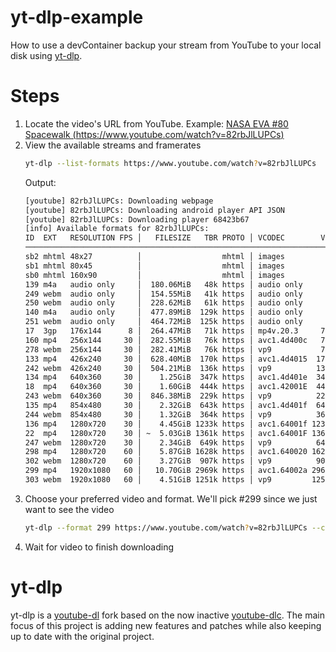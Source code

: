 # yt-dlp-example
How to use a devContainer backup your stream from YouTube to your local disk using [yt-dlp](https://github.com/yt-dlp/yt-dlp).

# Steps
1. Locate the video's URL from YouTube.  Example: [NASA EVA #80 Spacewalk (https://www.youtube.com/watch?v=82rbJlLUPCs)](https://www.youtube.com/watch?v=82rbJlLUPCs)
1. View the available streams and framerates
    ````bash
    yt-dlp --list-formats https://www.youtube.com/watch?v=82rbJlLUPCs
    ````
    Output:
    ````bash
    [youtube] 82rbJlLUPCs: Downloading webpage
    [youtube] 82rbJlLUPCs: Downloading android player API JSON
    [youtube] 82rbJlLUPCs: Downloading player 68423b67
    [info] Available formats for 82rbJlLUPCs:
    ID  EXT   RESOLUTION FPS │   FILESIZE   TBR PROTO │ VCODEC        VBR ACODEC      ABR     ASR MORE INFO
    ────────────────────────────────────────────────────────────────────────────────────────────────────────────────
    sb2 mhtml 48x27          │                  mhtml │ images                                    storyboard
    sb1 mhtml 80x45          │                  mhtml │ images                                    storyboard
    sb0 mhtml 160x90         │                  mhtml │ images                                    storyboard
    139 m4a   audio only     │  180.06MiB   48k https │ audio only        mp4a.40.5   48k 22050Hz low, m4a_dash
    249 webm  audio only     │  154.55MiB   41k https │ audio only        opus        41k 48000Hz low, webm_dash
    250 webm  audio only     │  228.62MiB   61k https │ audio only        opus        61k 48000Hz low, webm_dash
    140 m4a   audio only     │  477.89MiB  129k https │ audio only        mp4a.40.2  129k 44100Hz medium, m4a_dash
    251 webm  audio only     │  464.72MiB  125k https │ audio only        opus       125k 48000Hz medium, webm_dash
    17  3gp   176x144      8 │  264.47MiB   71k https │ mp4v.20.3     71k mp4a.40.2    0k 22050Hz 144p
    160 mp4   256x144     30 │  282.55MiB   76k https │ avc1.4d400c   76k video only              144p, mp4_dash
    278 webm  256x144     30 │  282.41MiB   76k https │ vp9           76k video only              144p, webm_dash
    133 mp4   426x240     30 │  628.40MiB  170k https │ avc1.4d4015  170k video only              240p, mp4_dash
    242 webm  426x240     30 │  504.21MiB  136k https │ vp9          136k video only              240p, webm_dash
    134 mp4   640x360     30 │    1.25GiB  347k https │ avc1.4d401e  347k video only              360p, mp4_dash
    18  mp4   640x360     30 │    1.60GiB  444k https │ avc1.42001E  444k mp4a.40.2    0k 44100Hz 360p
    243 webm  640x360     30 │  846.38MiB  229k https │ vp9          229k video only              360p, webm_dash
    135 mp4   854x480     30 │    2.32GiB  643k https │ avc1.4d401f  643k video only              480p, mp4_dash
    244 webm  854x480     30 │    1.32GiB  364k https │ vp9          364k video only              480p, webm_dash
    136 mp4   1280x720    30 │    4.45GiB 1233k https │ avc1.64001f 1233k video only              720p, mp4_dash
    22  mp4   1280x720    30 │ ~  5.03GiB 1361k https │ avc1.64001F 1361k mp4a.40.2    0k 44100Hz 720p
    247 webm  1280x720    30 │    2.34GiB  649k https │ vp9          649k video only              720p, webm_dash
    298 mp4   1280x720    60 │    5.87GiB 1628k https │ avc1.640020 1628k video only              720p60, mp4_dash
    302 webm  1280x720    60 │    3.27GiB  907k https │ vp9          907k video only              720p60, webm_dash
    299 mp4   1920x1080   60 │   10.70GiB 2969k https │ avc1.64002a 2969k video only              1080p60, mp4_dash
    303 webm  1920x1080   60 │    4.51GiB 1251k https │ vp9         1251k video only              1080p60, webm_dash
    ````
1. Choose your preferred video and format.  We'll pick #299 since we just want to see the video
    ````bash
    yt-dlp --format 299 https://www.youtube.com/watch?v=82rbJlLUPCs --concurrent-fragments 5
    ````
1. Wait for video to finish downloading


# yt-dlp
yt-dlp is a [youtube-dl](https://github.com/ytdl-org/youtube-dl) fork based on the now inactive [youtube-dlc](https://github.com/blackjack4494/yt-dlc). The main focus of this project is adding new features and patches while also keeping up to date with the original project.

